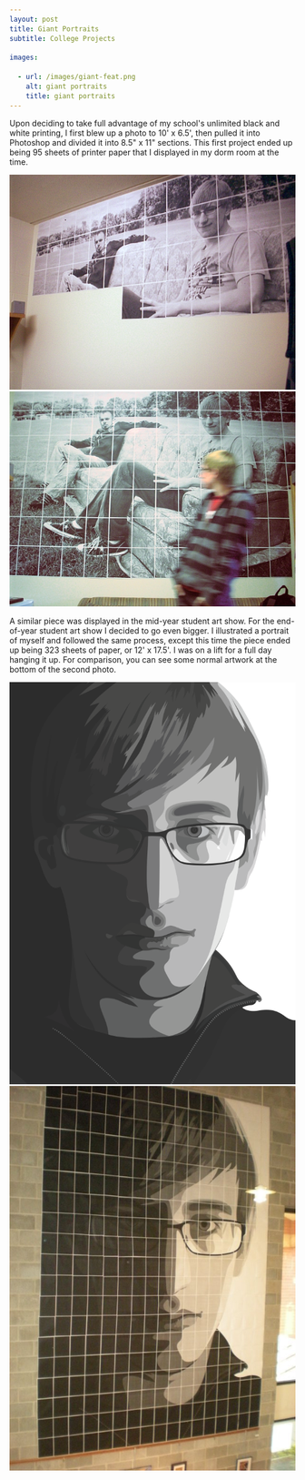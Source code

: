 ```yaml
---
layout: post
title: Giant Portraits
subtitle: College Projects

images:

  - url: /images/giant-feat.png
    alt: giant portraits
    title: giant portraits
---
```


Upon deciding to take full advantage of my school's unlimited black and white printing, I first blew up a photo to 10' x 6.5', then pulled it into Photoshop and divided it into 8.5" x 11" sections. This first project ended up being 95 sheets of printer paper that I displayed in my dorm room at the time.

<img class="aligncenter imgborder" src="/images/giantphoto1.jpg" alt="giant photo" />
<img class="aligncenter imgborder" src="/images/giantphoto2.jpg" alt="giant photo" />

A similar piece was displayed in the mid-year student art show. For the end-of-year student art show I decided to go even bigger. I illustrated a portrait of myself and followed the same process, except this time the piece ended up being 323 sheets of paper, or 12' x 17.5'. I was on a lift for a full day hanging it up. For comparison, you can see some normal artwork at the bottom of the second photo.

<img class="aligncenter imgborder" src="/images/giantportrait1.png" alt="giant portrait" />
<img class="aligncenter imgborder" src="/images/giantportrait2.jpg" alt="giant portrait" />

